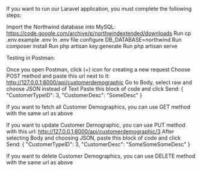 If you want to run our Laravel application, you must complete the following steps:

Import the Northwind database into MySQL: https://code.google.com/archive/p/northwindextended/downloads
Run cp .env.example .env
In .env file configure DB_DATABASE=northwind
Run composer install
Run php artisan key:generate
Run php artisan serve

Testing in Postman:

Once you open Postman, click (+) icon for creating a new request
Choose POST method and paste this url next to it: http://127.0.0.1:8000/api/customerdemographic
Go to Body, select raw and choose JSON instead of Text 
Paste this block of code and click Send: 
{ 
    "CustomerTypeID": 3, 
    "CustomerDesc": "SomeDesc" 
}

If you want to fetch all Customer Demographics, you can use GET method with the same url as above

If you want to update Customer Demographic, you can use PUT method with this url: http://127.0.0.1:8000/api/customerdemographic/3
After selecting Body and choosing JSON, paste this block of code and click Send: 
{ 
    "CustomerTypeID": 3, 
    "CustomerDesc": "SomeSomeSomeDesc" 
}

If you want to delete Customer Demographics, you can use DELETE method with the same url as above
